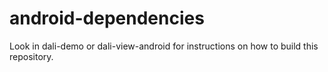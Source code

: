 # android-dependencies

Look in dali-demo or dali-view-android for instructions on how to build this repository.
